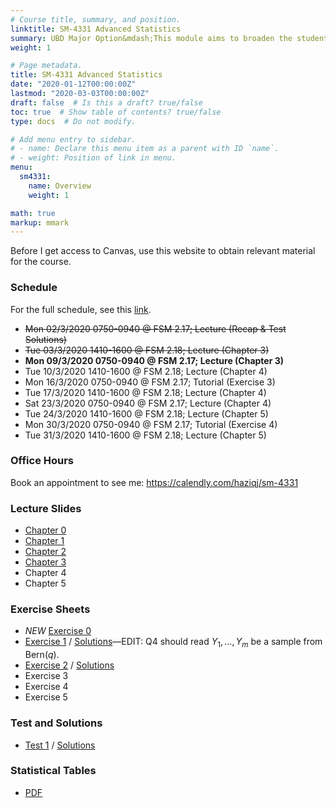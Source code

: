 ```yaml
---
# Course title, summary, and position.
linktitle: SM-4331 Advanced Statistics
summary: UBD Major Option&mdash;This module aims to broaden the student's skills in estimation theory, hypothesis testing, sampling design, and multivariate analysis. 
weight: 1

# Page metadata.
title: SM-4331 Advanced Statistics
date: "2020-01-12T00:00:00Z"
lastmod: "2020-03-03T00:00:00Z"
draft: false  # Is this a draft? true/false
toc: true  # Show table of contents? true/false
type: docs  # Do not modify.

# Add menu entry to sidebar.
# - name: Declare this menu item as a parent with ID `name`.
# - weight: Position of link in menu.
menu:
  sm4331:
    name: Overview
    weight: 1

math: true
markup: mmark    
---
```


Before I get access to Canvas, use this website to obtain relevant material for the course.

### Schedule

For the full schedule, see this [link](/teaching/sm4331/sm4331-schedule).

- <s>Mon 02/3/2020 0750-0940 @ FSM 2.17; Lecture (Recap & Test Solutions)</s>
- <s>Tue 03/3/2020 1410-1600 @ FSM 2.18; Lecture (Chapter 3)</s>
- **Mon 09/3/2020 0750-0940 @ FSM 2.17; Lecture (Chapter 3)**
- Tue 10/3/2020 1410-1600 @ FSM 2.18; Lecture (Chapter 4)
- Mon 16/3/2020 0750-0940 @ FSM 2.17; Tutorial (Exercise 3)
- Tue 17/3/2020 1410-1600 @ FSM 2.18; Lecture (Chapter 4)
- Sat 23/3/2020 0750-0940 @ FSM 2.17; Lecture (Chapter 4)
- Tue 24/3/2020 1410-1600 @ FSM 2.18; Lecture (Chapter 5)
- Mon 30/3/2020 0750-0940 @ FSM 2.17; Tutorial (Exercise 4)
- Tue 31/3/2020 1410-1600 @ FSM 2.18; Lecture (Chapter 5)

### Office Hours

Book an appointment to see me: https://calendly.com/haziqj/sm-4331

### Lecture Slides

- [Chapter 0](/teaching/sm4331/chapter0-handout.pdf)
- [Chapter 1](/teaching/sm4331/chapter1-handout.pdf)
- [Chapter 2](/teaching/sm4331/chapter2-handout.pdf)
- [Chapter 3](/teaching/sm4331/chapter3-handout.pdf)
- Chapter 4
- Chapter 5

### Exercise Sheets

- *NEW* [Exercise 0](/teaching/sm4331/exercise0.pdf)
- [Exercise 1](/teaching/sm4331/exercise1.pdf) / [Solutions](/teaching/sm4331/solutions1.pdf)&mdash;EDIT: Q4 should read $Y_1,\dots,Y_m$ be a sample from $\text{Bern}(q)$. 
- [Exercise 2](/teaching/sm4331/exercise2.pdf) / [Solutions](/teaching/sm4331/solutions2.pdf)<!-- &mdash;PLEASE ALSO COMPLETE MY [FEEDBACK FORM](/feedback), THANKS! -->
- Exercise 3
- Exercise 4
- Exercise 5

### Test and Solutions

- [Test 1](/teaching/sm4331/test1.pdf) / [Solutions](/teaching/sm4331/test1soln.pdf)

### Statistical Tables

- [PDF](/teaching/sm4331/stat_table.pdf)



